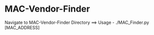 # MAC-Vendor-Finder

Navigate to MAC-Vendor-Finder Directory ==> Usage - ./MAC_Finder.py [MAC_ADDRESS]
